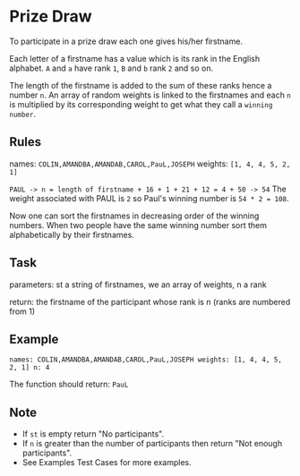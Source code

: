 # Prize Draw

To participate in a prize draw each one gives his/her firstname.

Each letter of a firstname has a value which is its rank in the English alphabet. `A` and `a` have rank `1`, `B` and `b` rank `2` and so on.

The length of the firstname is added to the sum of these ranks hence a number `n`. An array of random weights is linked to the firstnames and each `n` is multiplied by its corresponding weight to get what they call a `winning number`.

## Rules

names: `COLIN,AMANDBA,AMANDAB,CAROL,PauL,JOSEPH` weights: `[1, 4, 4, 5, 2, 1]`

`PAUL -> n = length of firstname + 16 + 1 + 21 + 12 = 4 + 50 -> 54` The weight associated with PAUL is `2` so Paul's winning number is `54 * 2 = 108`.

Now one can sort the firstnames in decreasing order of the winning numbers. When two people have the same winning number sort them alphabetically by their firstnames.

## Task

parameters: st a string of firstnames, we an array of weights, n a rank

return: the firstname of the participant whose rank is n (ranks are numbered from 1)

## Example

    names: COLIN,AMANDBA,AMANDAB,CAROL,PauL,JOSEPH weights: [1, 4, 4, 5, 2, 1] n: 4

The function should return: `PauL`

## Note

* If `st` is empty return "No participants".
* If `n` is greater than the number of participants then return "Not enough participants".
* See Examples Test Cases for more examples.